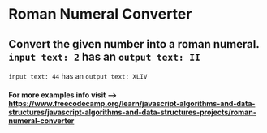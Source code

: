 # Roman Numeral Converter
 Convert the given number into a roman numeral.
 `input text: 2` 
 has an 
 `output text: II` 
 --
 `input text: 44` 
 has an 
 `output text: XLIV` 

#### For more examples info visit --> https://www.freecodecamp.org/learn/javascript-algorithms-and-data-structures/javascript-algorithms-and-data-structures-projects/roman-numeral-converter 